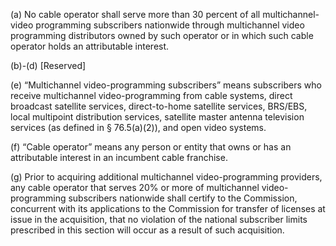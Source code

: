 (a) No cable operator shall serve more than 30 percent of all multichannel-video programming subscribers nationwide through multichannel video programming distributors owned by such operator or in which such cable operator holds an attributable interest.

(b)-(d) [Reserved]

(e) “Multichannel video-programming subscribers” means subscribers who receive multichannel video-programming from cable systems, direct broadcast satellite services, direct-to-home satellite services, BRS/EBS, local multipoint distribution services, satellite master antenna television services (as defined in § 76.5(a)(2)), and open video systems.

(f) “Cable operator” means any person or entity that owns or has an attributable interest in an incumbent cable franchise.

(g) Prior to acquiring additional multichannel video-programming providers, any cable operator that serves 20% or more of multichannel video-programming subscribers nationwide shall certify to the Commission, concurrent with its applications to the Commission for transfer of licenses at issue in the acquisition, that no violation of the national subscriber limits prescribed in this section will occur as a result of such acquisition.
              

